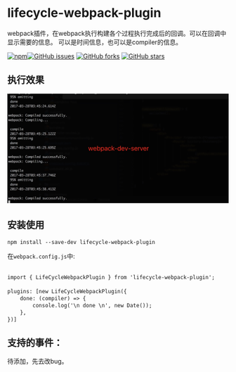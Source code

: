 # lifecycle-webpack-plugin

webpack插件，在webpack执行构建各个过程执行完成后的回调。可以在回调中显示需要的信息。
可以是时间信息，也可以是compiler的信息。

[![npm](https://img.shields.io/npm/dm/lifecycle-webpack-plugin.svg)](https://www.npmjs.com/package/lifecycle-webpack-plugin)[![GitHub issues](https://img.shields.io/github/issues/fanjunzhi/lifecycle-webpack-plugin.svg)](https://github.com/fanjunzhi/lifecycle-webpack-plugin/issues)
[![GitHub forks](https://img.shields.io/github/forks/fanjunzhi/lifecycle-webpack-plugin.svg)](https://github.com/fanjunzhi/lifecycle-webpack-plugin/network)
[![GitHub stars](https://img.shields.io/github/stars/fanjunzhi/lifecycle-webpack-plugin.svg)](https://github.com/fanjunzhi/lifecycle-webpack-plugin/stargazers)

## 执行效果

![效果](https://raw.githubusercontent.com/fanjunzhi/lifecycle-webpack-plugin/master/lifecycle-webpack-plugin.png)

## 安装使用

```$xslt
npm install --save-dev lifecycle-webpack-plugin
```
在`webpack.config.js`中:

```$xslt

import { LifeCycleWebpackPlugin } from 'lifecycle-webpack-plugin';

plugins: [new LifeCycleWebpackPlugin({
    done: (compiler) => {
        console.log('\n done \n', new Date());
    },
})]
```
## 支持的事件：

待添加，先去改bug。